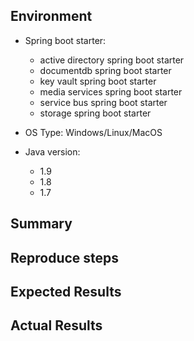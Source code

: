<!---
Verify first that your issue/request is not already reported on GitHub.
Also test if the latest release.
-->

## Environment
- Spring boot starter:
  <!--Which Spring boot starters have the issue, pick items below and delete the rest-->
  - active directory spring boot starter
  - documentdb spring boot starter
  - key vault spring boot starter
  - media services spring boot starter
  - service bus spring boot starter
  - storage spring boot starter
  
- OS Type: Windows/Linux/MacOS
- Java version: 
  <!--Pick one below and delete the rest-->
  - 1.9
  - 1.8
  - 1.7
  

## Summary
<!--Describe the issue briefly-->

## Reproduce steps
<!--steps to reproduce the issue-->


## Expected Results
<!--What did you expect to happen when running the steps above-->


## Actual Results
<!--What actually happened-->